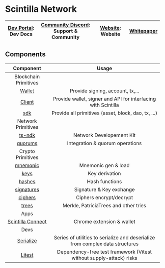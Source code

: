 # Scintilla Network

| [Dev Portal](https://docs.scintilla.network): Dev Docs | [Community Discord](https://discord.com/invite/xb4uxc9JeP): Support & Community | [Website](https://scintilla.network): Website | [Whitepaper](https://whitepaper.scintilla.network)
|:---:|:---:|:---:|:---:|

## Components

| Component | Usage |
| :-: | :-: |
| Blockchain Primitives | |
| [Wallet](https://github.com/Scintilla-Network/ts-wallet) | Provide signing, account, tx,... |
| [Client](https://github.com/Scintilla-Network/client) | Provide wallet, signer and API for interfacing with Scintilla |
| [sdk](https://github.com/Scintilla-Network/ts-sdk) | Provide all primitives (asset, block, dao, tx, ...) |
| Network Primitives | |
| [ts-ndk](https://github.com/Scintilla-Network/ts-ndk) | Network Developement Kit |
| [quorums](https://github.com/Scintilla-Network/quorums) | Integration & quorum operations |
| Crypto Primitives | |
| [mnemonic](https://github.com/Scintilla-Network/ts-mnemonic) | Mnemonic gen & load|
| [keys](https://github.com/Scintilla-Network/ts-keys) | Key derivation |
| [hashes](https://github.com/Scintilla-Network/hashes) | Hash functions |
| [signatures](https://github.com/Scintilla-Network/signatures) | Signature & Key exchange |
| [ciphers](https://github.com/Scintilla-Network/ciphers) | Ciphers encrypt/decrypt |
| [trees](https://github.com/Scintilla-Network/trees) | Merkle, PatriciaTrees and other tries |
| Apps | |
| [Scintilla Connect](https://github.com/Scintilla-Network/scintilla-connect) | Chrome extension & wallet |
| Devs || 
| [Serialize](https://github.com/Scintilla-Network/serialize) | Series of utilities to serialize and deserialize from complex data structures |
| [Litest](https://github.com/Scintilla-Network/litest) | Dependency-free test framework (Vitest without supply-attack) risks |

